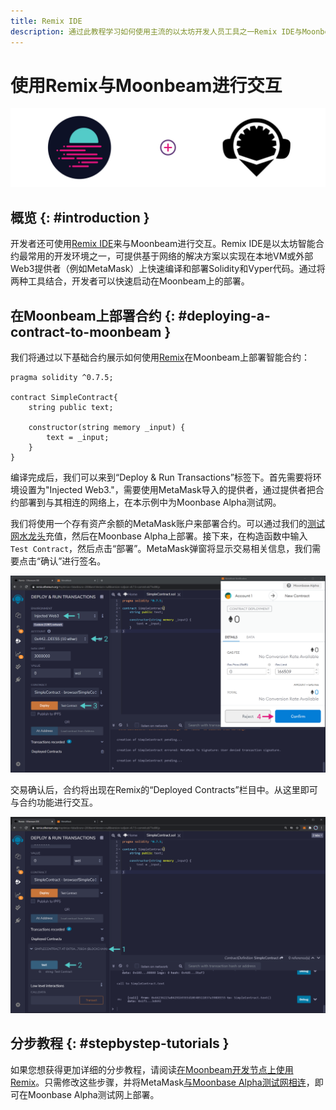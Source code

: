 ```yaml
---
title: Remix IDE
description: 通过此教程学习如何使用主流的以太坊开发人员工具之一Remix IDE与Moonbeam进行交互。
---
```


# 使用Remix与Moonbeam进行交互

![Intro diagram](/images/integrations/integrations-remix-banner.png)

## 概览 {: #introduction } 

开发者还可使用[Remix IDE](https://remix.ethereum.org/)来与Moonbeam进行交互。Remix IDE是以太坊智能合约最常用的开发环境之一，可提供基于网络的解决方案以实现在本地VM或外部Web3提供者（例如MetaMask）上快速编译和部署Solidity和Vyper代码。通过将两种工具结合，开发者可以快速启动在Moonbeam上的部署。
## 在Moonbeam上部署合约 {: #deploying-a-contract-to-moonbeam } 

我们将通过以下基础合约展示如何使用[Remix](https://remix.ethereum.org/)在Moonbeam上部署智能合约：

```solidity
pragma solidity ^0.7.5;

contract SimpleContract{
    string public text;
    
    constructor(string memory _input) {
        text = _input;
    }
}
```

编译完成后，我们可以来到“Deploy & Run Transactions”标签下。首先需要将环境设置为"Injected Web3."，需要使用MetaMask导入的提供者，通过提供者把合约部署到与其相连的网络上，在本示例中为Moonbase Alpha测试网。

我们将使用一个存有资产余额的MetaMask账户来部署合约。可以通过我们的[测试网水龙头](/getting-started/moonbase/faucet/)充值，然后在Moonbase Alpha上部署。接下来，在构造函数中输入`Test Contract`，然后点击“部署”。MetaMask弹窗将显示交易相关信息，我们需要点击“确认”进行签名。

![Deploying Contract](/images/remix/integrations-remix-1.png)

交易确认后，合约将出现在Remix的“Deployed Contracts”栏目中。从这里即可与合约功能进行交互。

![Interact with Contract](/images/remix/integrations-remix-2.png)

## 分步教程 {: #stepbystep-tutorials }
如果您想获得更加详细的分步教程，请阅读[在Moonbeam开发节点上使用Remix](/getting-started/local-node/using-remix/)。只需修改这些步骤，并将MetaMask[与Moonbase Alpha测试网相连](/getting-started/moonbase/metamask/)，即可在Moonbase Alpha测试网上部署。

